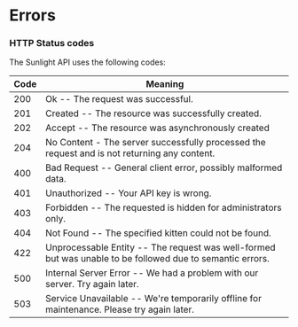 # Errors

### HTTP Status codes

The Sunlight API uses the following codes:


Code | Meaning
---------- | -------
200 | Ok -- The request was successful.
201 | Created -- The resource was successfully created.
202 | Accept -- The resource was asynchronously created
204 | No Content - The server successfully processed the request and is not returning any content.
400 | Bad Request -- General client error, possibly malformed data.
401 | Unauthorized -- Your API key is wrong.
403 | Forbidden -- The requested is hidden for administrators only.
404 | Not Found -- The specified kitten could not be found.
422 | Unprocessable Entity -- The request was well-formed but was unable to be followed due to semantic errors.
500 | Internal Server Error -- We had a problem with our server. Try again later.
503 | Service Unavailable -- We're temporarily offline for maintenance. Please try again later.
